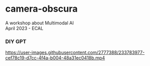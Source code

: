 # camera-obscura

A workshop about Multimodal AI \
April 2023 - ECAL

### DIY GPT

https://user-images.githubusercontent.com/2777388/233783977-cef78c19-d7cc-4f4a-b004-48a31ec0418b.mp4
